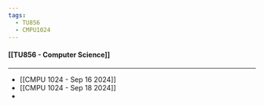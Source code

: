 ```yaml
---
tags:
  - TU856
  - CMPU1024
---
```

#### [[TU856 - Computer Science]]

---

- [[CMPU 1024 - Sep 16  2024]]
- [[CMPU 1024 - Sep 18 2024]]
- 
